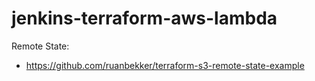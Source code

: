 # jenkins-terraform-aws-lambda

Remote State:
- https://github.com/ruanbekker/terraform-s3-remote-state-example
